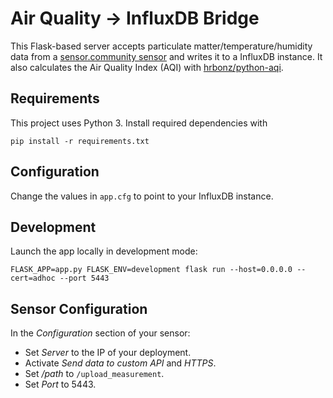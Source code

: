 # Air Quality -> InfluxDB Bridge

This Flask-based server accepts particulate matter/temperature/humidity data from a [sensor.community sensor](https://sensor.community/en/sensors/airrohr) and writes it to a InfluxDB instance. It also calculates the Air Quality Index (AQI) with [hrbonz/python-aqi](https://github.com/hrbonz/python-aqi).

## Requirements

This project uses Python 3. Install required dependencies with

```shell
pip install -r requirements.txt
```

## Configuration

Change the values in `app.cfg` to point to your InfluxDB instance.

## Development

Launch the app locally in development mode:

```shell
FLASK_APP=app.py FLASK_ENV=development flask run --host=0.0.0.0 --cert=adhoc --port 5443
```

## Sensor Configuration

In the *Configuration* section of your sensor:

* Set *Server* to the IP of your deployment.
* Activate *Send data to custom API* and *HTTPS*.
* Set */path* to `/upload_measurement`.
* Set *Port* to 5443.
